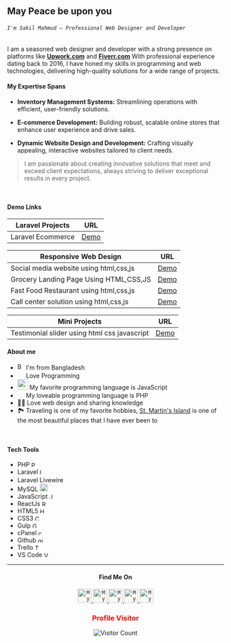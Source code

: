 ## May Peace be upon you

###### `I'm Sakil Mahmud – Professional Web Designer and Developer`

I am a seasoned web designer and developer with a strong presence on platforms like <strong><a href="https://www.upwork.com/o/companies/~011335ddde8074293a/">Upwork.com</a></strong> and <strong><a href="https://www.fiverr.com/mistersakil">Fiverr.com</a></strong> With professional experience dating back to 2016, I have honed my skills in programming and web technologies, delivering high-quality solutions for a wide range of projects.

#### My Expertise Spans

* <b>Inventory Management Systems:</b> Streamlining operations with efficient, user-friendly solutions.

* <b>E-commerce Development:</b>  Building robust, scalable online stores that enhance user experience and drive sales.
* <b>Dynamic Website Design and Development:</b>  Crafting visually appealing, interactive websites tailored to client needs.

<blockquote>
I am passionate about creating innovative solutions that meet and exceed client expectations, always striving to deliver exceptional results in every project.
</blockquote>

<br>

#### Demo Links
| Laravel Projects     |  URL        |
| ------------------------- | ----------- |
| Laravel Ecommerce       | <a href="https://tinyurl.com/2p9d45cf" target="_blank">Demo</a>       |

| Responsive Web Design     |  URL        |
| ------------------------- | ----------- |
| Social media website using html,css,js       | <a href="https://mistersakil.github.io/social-media-website-using-html-css-js/" target="_blank">Demo</a>       |
| Grocery Landing Page Using HTML,CSS,JS       | <a href="https://mistersakil.github.io/grocery-landing-page-using-html-css-js/" target="_blank">Demo</a>       |
| Fast Food Restaurant using html,css,js      | <a href="https://mistersakil.github.io/fast-food-restaurant-using-html-css-js/" target="_blank">Demo</a>       |
| Call center solution using html,css,js       | <a href="https://mistersakil.github.io/call-center-solution-using-html-css-js-by-octapia/" target="_blank">Demo</a>       |


| Mini Projects    |  URL        |
| ---------------- | ----------- |
| Testimonial slider using html css javascript      | <a href="https://mistersakil.github.io/testimonial-slider-using-html-css-js/" target="_blank">Demo</a>       |



#### About me

- <img width="16" src="https://www.freepnglogos.com/uploads/download/download-clipart-bangladesh-flag-png-clip-art-best-web-clipart-16.png" alt="Bangladesh" /> I'm from Bangladesh
- <img width="16" src="https://about.gitlab.com/images/blogimages/GitLab-Dev.png" alt="" /> Love Programming
- <img width="24" src="https://www.freepnglogos.com/uploads/javascript-png/javascript-nodejs-logo-27.png" alt="" /> My favorite programming language is JavaScript
- <img width="16" src="https://www.freepnglogos.com/uploads/php-logo-png/php-logo-png-transparent-svg-vector-bie-supply-1.png" alt="" /> My loveable programming language is PHP
- 👩‍🏫 Love web design and sharing knowledge 
- 🏞️ Traveling is one of my favorite hobbies, <a href="https://en.wikipedia.org/wiki/St._Martin's_Island" target="_blank">St. Martin's Island</a> is one of the most beautiful places that I have ever been to

<br>

#### Tech Tools


- PHP <img width="12" src="https://cpng.pikpng.com/pngl/s/160-1603662_aol-logo-transparent-icone-php-png-clipart.png" alt="PHP" />&nbsp;
- Laravel <img width="12" src="https://sujanbyanjankar.com.np/wp-content/uploads/2020/05/1200px-Laravel.svg_.png" alt="Laravel" />&nbsp;
- Laravel Livewire <img src="https://scontent.fdac80-1.fna.fbcdn.net/v/t39.30808-6/275602450_3100823213568827_6788757190124452389_n.jpg?_nc_cat=107&ccb=1-5&_nc_sid=0debeb&_nc_eui2=AeFVS63GMLfTMIlD8Hnr0-suzq63I7U4t1POrrcjtTi3U4Ztv7ciD_hJNKStBaVi418KcJMT918Shd4I6Mn-CtfT&_nc_ohc=pwmOxVX-rLoAX80R1bx&_nc_ht=scontent.fdac80-1.fna&oh=00_AT9yhvGAQY7td4kHlx1Iz31GhiVA9auiXO8A7nyLHwoleQ&oe=6236075E" width="16" />&nbsp;
- MySQL <img width="18" src="https://www.freepnglogos.com/uploads/logo-mysql-png/logo-mysql-development-mysql-logo-code-icon-9.png" alt="Laravel" />&nbsp;
- JavaScript <img width="12" src="https://www.freepnglogos.com/uploads/javascript/javascript-online-logo-for-website-0.png" alt="Javascript" />&nbsp;
- ReactJs <img width="12" src="https://w7.pngwing.com/pngs/18/497/png-transparent-black-and-blue-atom-icon-screenshot-react-javascript-responsive-web-design-github-angularjs-github-logo-electric-blue-signage.png" alt="React.js" />&nbsp;  
- HTML5 <img width="12" src="https://www.freepnglogos.com/uploads/html5-logo-png/html5-logo-html-logo-0.png" alt="HTML5" />&nbsp;
- CSS3 <img width="12" src="https://www.freepnglogos.com/uploads/html5-logo-png/html5-logo-opencode-css-8.png" alt="CSS3" />&nbsp;
- Gulp <img width="12" src="https://spng.subpng.com/20180616/up/kisspng-gulp-js-npm-grunt-node-js-javascript-gulp-5b25612b5eb404.5000306615291763633879.jpg" alt="Gulp" />&nbsp;
- cPanel <img width="12" src="https://cdn-icons-png.flaticon.com/512/2848/2848929.png" alt="cPanel" />&nbsp;
- Github <img width="12" src="https://www.freepnglogos.com/uploads/512x512-logo-png/512x512-logo-github-icon-35.png" alt="github" />&nbsp;
- Trello <img width="12" src="https://cdn-icons-png.flaticon.com/512/6124/6124991.png" alt="Trello" />&nbsp;
- VS Code <img width="12" src="https://cdn.icon-icons.com/icons2/2107/PNG/512/file_type_vscode_icon_130084.png" alt="VS_Code" />&nbsp;


---
<h4 align="center">Find Me On</h4>  
<p align="center">
<a href="https://www.upwork.com/o/companies/~011335ddde8074293a/">
  <code><img alt="My Upwork" width="32" src="https://shorturl.at/cjBkS" /></code>
</a>

<a href="https://www.fiverr.com/mistersakil">
  <code><img alt="My Fiverr" width="32" src="https://shorturl.at/HN6pR" /></code>
</a>

<a href="https://www.facebook.com/octapia.com.bd">
  <code><img alt="My linkedin" width="32" src="https://shorturl.at/SGL57" /></code>
</a>

<a href="https://www.linkedin.com/in/mistersakil">
  <code><img alt="My linkedin" width="32" src="https://shorturl.at/wtz69" /></code>
</a>
<a href="mailto:sakil.diu.cse@gmail.com">
<code><img alt="My e-mail" width="32" src="https://shorturl.at/akvBM" /></code>
</a>

</hr>

<div align="center">
  <h3 style="color: red;">Profile Visitor</h3>
  <img src="https://profile-counter.glitch.me/mistersakil/count.svg" alt="Visitor Count">
</div>